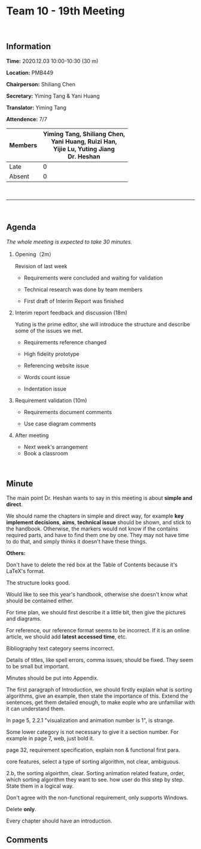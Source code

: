 # Team 10 - 19th Meeting 

<br>

## Information

**Time:**  2020.12.03 10:00-10:30 (30 m)

**Location:** PMB449

**Chairperson:**  Shiliang Chen

**Secretary:**  Yiming Tang & Yani Huang

**Translator:**  Yiming Tang

**Attendence:** 7/7

| **Members** | **Yiming Tang, Shiliang Chen, <br>Yani Huang, Ruizi Han, <br>Yijie Lu, Yuting Jiang<br/>Dr. Heshan** |
| ----------- | ------------------------------------------------------------ |
| Late        | 0                                                            |
| Absent      | 0                                                            |

<br>

------
<br>

## Agenda

*The whole meeting is expected to take 30 minutes.*

1. Opening（2m）

   Revision of last week

   - Requirements were concluded and waiting for validation

   - Technical research was done by team members

   - First draft of Interim Report was finished

2. Interim report feedback and discussion (18m)

   Yuting is the prime editor, she will introduce the structure and describe some of the issues we met.

   - Requirements reference changed

   - High fidelity prototype

   - Referencing website issue

   - Words count issue
   - Indentation issue

3. Requirement validation (10m)

   - Requirements document comments

   - Use case diagram comments

4. After meeting

   - Next week's arrangement
   - Book a classroom

<br>

## Minute

The main point Dr. Heshan wants to say in this meeting is about **simple and direct**.

We should name the chapters in simple and direct way, for example **key implement decisions**, **aims**, **technical issue** should be shown, and stick to the handbook. Otherwise, the markers would not know if the  contains required parts, and have to find them one by one. They may not have time to do that, and simply thinks it doesn't have these things.

**Others:** 

Don't have to delete the red box at the Table of Contents because it's LaTeX's format.

The structure looks good.

Would like to see this year's handbook, otherwise she doesn't know what should be contained either.

For time plan, we should first describe it a little bit, then give the pictures and diagrams.

For reference, our reference format seems to be incorrect. If it is an online article, we should add **latest accessed time**, etc.

Bibliography text category seems incorrect.

Details of titles, like spell errors, comma issues, should be fixed. They seem to be small but important.

Minutes should be put into Appendix.

The first paragraph of Introduction, we should firstly explain what is sorting algorithms, give an example, then state the importance of this. Extend the sentences, get them detailed enough, to make eople who are unfamiliar with it can understand them.

In page 5, 2.2.1 "visualization and animation number is 1", is strange.

Some lower category is not necessary to give it a section number. For example in page 7, web, just bold it.

page 32, requirement specification, explain non & functional first para.

core features,  select a type of sorting algorithm, not clear, ambiguous.

2.b, the sorting algoirthm, clear. Sorting animation related feature, order, which sorting algorithm they want to see. how user do this step by step. State them in a logical way. 

Don't agree with the non-functional requirement, only supports Windows.

Delete **only**.

Every chapter should have an introduction.

## Comments

